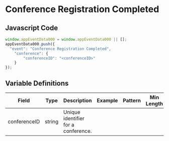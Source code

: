 # Conference Registration Completed

### 

## Javascript Code
```js
window.appEventData000 = window.appEventData000 || [];
appEventData000.push({
  "event": "Conference Registration Completed",
    "conference": {
        "conferenceID": "<conferenceID>"
    }
});
```

## Variable Definitions

|Field|Type|Description|Example|Pattern|Min Length|Max Length|Minimum|Maximum|Multiple Of|
| --- | --- | --- | --- | --- | --- | --- | --- | --- | --- |
|conferenceID|string|Unique identifier for a conference.||||||||




